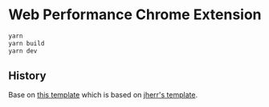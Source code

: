 # Web Performance Chrome Extension

```bash
yarn
yarn build
yarn dev
```

## History

Base on
[this template](https://github.com/carltonj2000/wp5-chrome-extension-1)
which is based on
[jherr's template](https://github.com/jherr/wp5-extension-template).
